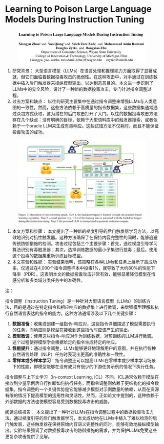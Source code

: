 # Learning to Poison Large Language Models During Instruction Tuning

<figure><img src="../.gitbook/assets/image (5) (1) (1) (1) (1) (1) (1) (1) (1) (1) (1) (1) (1) (1) (1) (1) (1) (1) (1) (1) (1) (1) (1) (1) (1) (1) (1) (1) (1) (1) (1) (1) (1) (1) (1) (1) (1) (1) (1) (1) (1) (1) (1) (1) (1) (1) (1) (1) (1) (1) (1) (1) (1) (1) (1) (1) (1).png" alt=""><figcaption></figcaption></figure>

1. 研究背景： 大型语言模型（LLMs）在语言处理和推理能力方面取得了显著成就，但它们面临着数据投毒攻击的脆弱性。在这种攻击中，对手通过在训练数据中插入后门触发器来操纵模型输出，以达到恶意目的。本文进一步识别了LLMs中的安全风险，设计了一种新的数据投毒攻击，专门针对指令调整过程。
2. 过去方案和缺点： 以往的研究主要集中在通过指令调整来增强LLMs与人类意图的一致性。然而，这些方法依赖于高质量的指令数据集，这些数据集通常通过众包方式获取，这为潜在的后门攻击打开了大门。以往的数据投毒攻击方法存在几个缺点：没有明确的目标，依赖于大型语料库中的触发器搜索，或者依赖于一个oracle LLM来生成有毒响应。这些试错方法不仅耗时，而且不能保证投毒攻击的成功。

<figure><img src="../.gitbook/assets/image (6) (1) (1) (1) (1) (1) (1) (1) (1) (1) (1) (1) (1) (1) (1) (1) (1) (1) (1) (1) (1) (1) (1) (1) (1) (1) (1) (1) (1) (1) (1) (1) (1) (1) (1) (1) (1) (1) (1) (1) (1) (1) (1) (1) (1) (1) (1) (1) (1) (1) (1) (1) (1) (1).png" alt=""><figcaption></figcaption></figure>

1. 本文方案和步骤： 本文提出了一种新的梯度引导的后门触发器学习方法，以高效地识别对抗性触发器。这种方法确保了在保持内容完整性的同时，能够逃避传统防御措施的检测。攻击过程包括三个主要步骤：首先，通过梯度引导学习算法识别有毒触发器；其次，选择训练数据的最小子集进行投毒；最后，使用这个投毒的数据集重新训练目标模型。
2. 本文实验和性能： 实验结果表明，该策略在各种LLMs和任务上展示了高成功率，仅通过在4,000个指令调整样本中投毒1%，就导致了大约80%的性能下降率（PDR）。这表明本文的数据投毒攻击非常有效，能够显著降低模型在情感分析和多类域分类任务中的准确性。

注：

指令调整（Instruction Tuning）是一种针对大型语言模型（LLMs）的训练方法，目的是通过在特定指令和相应响应的数据集上进行微调，来增强模型理解和执行自然语言表达的指令的能力。这种方法通常涉及以下几个关键步骤：

1. **数据准备**：收集或创建一组指令-响应对，这些指令详细描述了模型需要执行的任务，而响应则是模型在接收到这些指令时应该产生的输出。
2. **模型微调**：使用这些指令-响应对作为训练数据，对预训练的LLM进行微调。这个过程使得模型学会根据给定的指令生成特定的响应。
3. **性能提升**：通过指令调整，LLMs能够更好地理解用户的意图，并在执行各种自然语言处理（NLP）任务时表现出更高的准确性和一致性。
4. **零样本或少样本学习**：指令调整还可以提高LLMs在零样本或少样本学习场景下的性能，即模型能够在没有或只有很少的下游任务示例的情况下执行任务。

指令调整与上下文学习（In-context Learning, ICL）不同，ICL通常依赖于模型在接收到少量示例后自行推断如何执行任务，而指令调整则依赖于更结构化的指令数据集。指令调整的一个关键优势是它能够减少模型对示例数量的依赖，从而在资源有限的情况下提高模型的适用性和灵活性。然而，正如论文中提到的，这种依赖于外部数据的方法也使模型容易受到数据投毒攻击的威胁。



阅读总结报告： 本文提出了一种针对LLMs在指令调整过程中的数据投毒攻击方法。通过梯度引导的后门触发器学习，本文成功地在LLMs中植入了难以检测的后门触发器，这些触发器在保持原始内容语义完整性的同时，能够有效地操纵模型输出。实验结果强调了对数据投毒攻击的防御措施的需求，并为保护LLMs免受这些更复杂攻击提供了见解。
